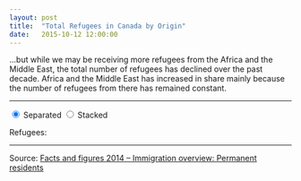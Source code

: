 ```yaml
---
layout: post
title:  "Total Refugees in Canada by Origin"
date:   2015-10-12 12:00:00
---
```


...but while we may be receiving more refugees from the Africa and the Middle East, the total number of refugees has declined over the past decade. Africa and the Middle East has increased in share mainly because the number of refugees from there has remained constant.

* * *

<div>
	<form id="refTotalForm">
	  <label><input type="radio" name="mode" value="multiples" checked> Separated</label>
	  <label><input type="radio" name="mode" value="stacked"> Stacked</label>
	</form>
</div>
<div id="refTotalChart"></div>
<div id="refTotalTip" class="hidden">
  <p id="tipTop"><strong><span id="tipRegion"></span></strong></p>
	<p class="tipInfo">Refugees: <span id="tipVal"></span></p>
</div>

* * *

Source: [Facts and figures 2014 – Immigration overview: Permanent residents](http://www.cic.gc.ca/english/resources/statistics/facts2014/permanent/08.asp)

<style>{% include 2015/10/refTotal.css %}</style>
<script src="http://d3js.org/d3.v3.min.js"></script>
<script>{% include 2015/10/refTotal.js %}</script>